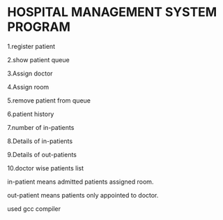 # HOSPITAL MANAGEMENT SYSTEM PROGRAM

1.register patient  

2.show patient queue  

3.Assign doctor  

4.Assign room  

5.remove patient from queue  

6.patient history  

7.number of in-patients  

8.Details of in-patients  

9.Details of out-patients  

10.doctor wise patients list  

in-patient means admitted patients assigned room.  

out-patient means patients only appointed to doctor.  

used gcc compiler  

